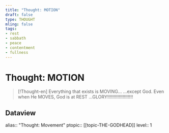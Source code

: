 ```yaml
---
title: "Thought: MOTION"
draft: false
type: THOUGHT
mling: false
tags:
- rest
- sabbath
- peace
- contentment
- fullness
---
```

# Thought: MOTION
> [!Thought-en]
> Everything that exists is MOVING…
>…except God. Even when He MOVES, God is at REST
>…GLORY!!!!!!!!!!!!!!!!!!!!

## Dataview
alias:: "Thought: Movement"
ptopic:: [[topic-THE-GODHEAD]]
level:: 1
